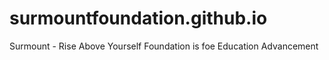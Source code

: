 # surmountfoundation.github.io
 Surmount - Rise Above Yourself Foundation is foe Education Advancement
